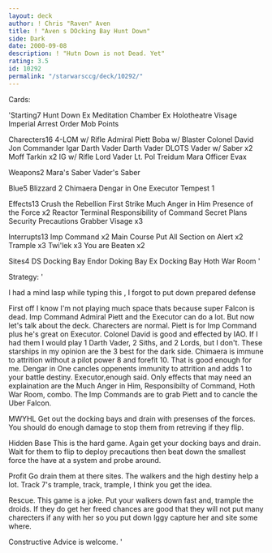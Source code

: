 ```yaml
---
layout: deck
author: ! Chris "Raven" Aven
title: ! "Aven s DOcking Bay Hunt Down"
side: Dark
date: 2000-09-08
description: ! "Hutn Down is not Dead. Yet"
rating: 3.5
id: 10292
permalink: "/starwarsccg/deck/10292/"
---
```

Cards: 

'Starting7
Hunt Down
Ex Meditation Chamber
Ex Holotheatre
Visage
Imperial Arrest Order
Mob Points

Charecters16
4-LOM w/ Rifle
Admiral Piett
Boba w/ Blaster
Colonel David Jon
Commander Igar
Darth Vader
Darth Vader DLOTS
Vader w/ Saber x2
Moff Tarkin x2
IG w/ Rifle
Lord Vader
Lt. Pol Treidum
Mara
Officer Evax

Weapons2
Mara's Saber
Vader's Saber

Blue5
Blizzard 2
Chimaera
Dengar in One
Executor
Tempest 1

Effects13
Crush the Rebellion
First Strike
Much Anger in Him
Presence of the Force x2
Reactor Terminal
Responsibility of Command
Secret Plans
Security Precautions
Grabber
Visage x3

Interrupts13
Imp Command x2
Main Course
Put All Section on Alert x2
Trample x3
Twi'lek x3
You are Beaten x2

Sites4
DS Docking Bay
Endor Doking Bay
Ex Docking Bay
Hoth War Room
'

Strategy: '


I had a mind lasp while typing this , I forgot to put down prepared defense


   First off I know I'm not playing much space thats because super Falcon is dead. Imp Command Admiral Piett and the Executor can do a lot. But now let's talk about the deck.
  Charecters are normal. Piett is for Imp Command plus he's great on Executor. Colonel David is good and effected by IAO. If I had them I would play 1 Darth Vader, 2 Siths, and 2 Lords, but I don't.
  These starships in my opinion are the 3 best for the dark side. Chimaera is immune to attrition without a pilot power 8 and forefit 10. That is good enough for me. Dengar in One cancles oppenents immunity to attrition and adds 1 to your battle destiny. Executor,enough said.
  Only effects that may need an explaination are the Much Anger in Him, Responsibilty of Command, Hoth War Room, combo.
  The Imp Commands are to grab Piett and to cancle the Uber Falcon.

MWYHL Get out the docking bays and drain with presenses of the forces. You should do enough damage to stop them from retreving if they flip.

Hidden Base This is the hard game. Again get your docking bays and drain. Wait for them to flip to deploy precautions then beat down the smallest force the have at a system and probe around.

Profit Go drain them at there sites. The walkers and the high destiny help a lot. Track 7's trample, track, trample, I think you get the idea.

Rescue. This game is a joke. Put your walkers down fast and, trample the droids. If they do get her freed chances are good that they will not put many charecters if any with her so you put down Iggy capture her and site some where.

Constructive Advice is welcome.     '
